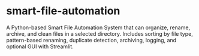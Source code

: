 # smart-file-automation
A Python-based Smart File Automation System that can organize, rename, archive, and clean files in a selected directory. Includes sorting by file type, pattern-based renaming, duplicate detection, archiving, logging, and optional GUI with Streamlit.
